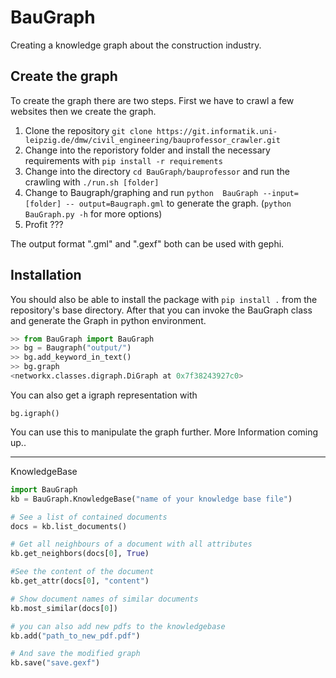 # BauGraph

Creating a knowledge graph about the construction industry.


## Create the graph 
To create the graph there are two steps. First we have to crawl a few websites 
then we create the graph.


1. Clone the repository ```git clone https://git.informatik.uni-leipzig.de/dmw/civil_engineering/bauprofessor_crawler.git```
2. Change into the reporistory folder and install the necessary requirements with ```pip install -r requirements```
3. Change into the directory ```cd BauGraph/bauprofessor``` and run the crawling with ```./run.sh [folder]```
4. Change to Baugraph/graphing and run ```python  BauGraph --input=[folder] -- output=Baugraph.gml``` to generate the graph. (```python BauGraph.py -h``` for more options)
5. Profit ???

The output format ".gml" and ".gexf" both can be used with gephi.

## Installation
You should also be able to install the package with ```pip install .``` from the repository's base directory.
After that you can invoke the BauGraph class and generate the Graph in python environment.

```python
>> from BauGraph import BauGraph
>> bg = Baugraph("output/")
>> bg.add_keyword_in_text()
>> bg.graph
<networkx.classes.digraph.DiGraph at 0x7f38243927c0>
```
You can also get a igraph representation with 
```
bg.igraph()
```
You can use this to manipulate the graph further. More Information coming up..

-------

KnowledgeBase

```python
import BauGraph
kb = BauGraph.KnowledgeBase("name of your knowledge base file")

# See a list of contained documents
docs = kb.list_documents()

# Get all neighbours of a document with all attributes
kb.get_neighbors(docs[0], True)

#See the content of the document
kb.get_attr(docs[0], "content")

# Show document names of similar documents
kb.most_similar(docs[0])

# you can also add new pdfs to the knowledgebase
kb.add("path_to_new_pdf.pdf")

# And save the modified graph
kb.save("save.gexf")
```